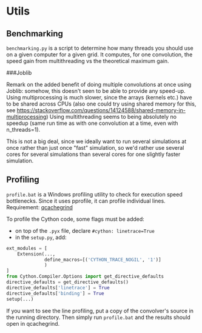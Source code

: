 # Utils

## Benchmarking

`benchmarking.py` is a script to determine how many threads you should use on a given computer for a given grid.
It computes, for one convolution, the speed gain from multithreading vs the theoretical maximum gain.

###Joblib

Remark on the added benefit of doing multiple convolutions at once using Joblib: somehow, this doesn't seen to be able to provide any speed-up.
Using multiprocessing is much slower, since the arrays (kernels etc.) have to be shared across CPUs (also one could try using shared memory for this, see https://stackoverflow.com/questions/14124588/shared-memory-in-multiprocessing)
Using multithreading seems to being absolutely no speedup (same run time as with one convolution at a time, even with n_threads=1).

This is not a big deal, since we ideally want to run several simulations at once rather than just once "fast" simulation, so we'd rather use
several cores for several simulations than several cores for one slightly faster simulation.

## Profiling

`profile.bat` is a Windows profiling utility to check for execution speed bottlenecks. Since it uses pprofile, it can profile individual lines.
Requirement: [qcachegrind](https://sourceforge.net/projects/qcachegrindwin/)

To profile the Cython code, some flags must be added:
* on top of the `.pyx` file, declare `#cython: linetrace=True`
* in the `setup.py`, add:

```python
ext_modules = [
    Extension(...,
              define_macros=[('CYTHON_TRACE_NOGIL', '1')]
              )
]
from Cython.Compiler.Options import get_directive_defaults
directive_defaults = get_directive_defaults()
directive_defaults['linetrace'] = True
directive_defaults['binding'] = True
setup(...)
```
If you want to see the line profiling, put a copy of the convolver's source in the running directory.
Then simply run `profile.bat` and the results should open in qcachegrind.
